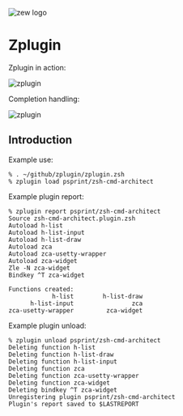 ![zew logo](http://imageshack.com/a/img911/3904/KeuuFk.png)

# Zplugin

Zplugin in action:

![zplugin](http://imageshack.com/a/img903/3610/lO3yDy.gif)

Completion handling:

![zplugin](http://imageshack.com/a/img911/4917/iXQtJw.gif)

## Introduction

Example use:

```
% . ~/github/zplugin/zplugin.zsh
% zplugin load psprint/zsh-cmd-architect
```

Example plugin report:

```
% zplugin report psprint/zsh-cmd-architect
Source zsh-cmd-architect.plugin.zsh
Autoload h-list
Autoload h-list-input
Autoload h-list-draw
Autoload zca
Autoload zca-usetty-wrapper
Autoload zca-widget
Zle -N zca-widget
Bindkey ^T zca-widget

Functions created:
            h-list        h-list-draw
      h-list-input                zca
zca-usetty-wrapper         zca-widget
```

Example plugin unload:

```
% zplugin unload psprint/zsh-cmd-architect
Deleting function h-list
Deleting function h-list-draw
Deleting function h-list-input
Deleting function zca
Deleting function zca-usetty-wrapper
Deleting function zca-widget
Deleting bindkey ^T zca-widget
Unregistering plugin psprint/zsh-cmd-architect
Plugin's report saved to $LASTREPORT
```

